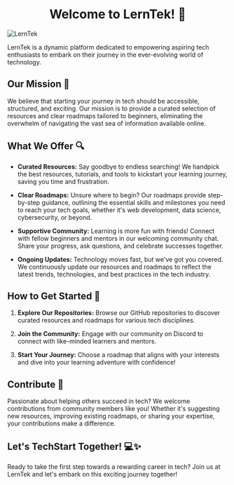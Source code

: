 <h1 align="center"> Welcome to LernTek! 🚀 </h1>

![LernTek](https://github.com/LernTek/.github/assets/74200389/f48b3842-1bcb-407c-acc6-be2c6cb44d84)


LernTek is a dynamic platform dedicated to empowering aspiring tech enthusiasts to embark on their journey in the ever-evolving world of technology.

## Our Mission 🌟

We believe that starting your journey in tech should be accessible, structured, and exciting. Our mission is to provide a curated selection of resources and clear roadmaps tailored to beginners, eliminating the overwhelm of navigating the vast sea of information available online.

## What We Offer 🔍

- **Curated Resources:** Say goodbye to endless searching! We handpick the best resources, tutorials, and tools to kickstart your learning journey, saving you time and frustration.
  
- **Clear Roadmaps:** Unsure where to begin? Our roadmaps provide step-by-step guidance, outlining the essential skills and milestones you need to reach your tech goals, whether it's web development, data science, cybersecurity, or beyond.
  
- **Supportive Community:** Learning is more fun with friends! Connect with fellow beginners and mentors in our welcoming community chat. Share your progress, ask questions, and celebrate successes together.
  
- **Ongoing Updates:** Technology moves fast, but we've got you covered. We continuously update our resources and roadmaps to reflect the latest trends, technologies, and best practices in the tech industry.

## How to Get Started 🚀

1. **Explore Our Repositories:** Browse our GitHub repositories to discover curated resources and roadmaps for various tech disciplines.
  
2. **Join the Community:** Engage with our community on Discord to connect with like-minded learners and mentors.
  
3. **Start Your Journey:** Choose a roadmap that aligns with your interests and dive into your learning adventure with confidence!

## Contribute 🤝

Passionate about helping others succeed in tech? We welcome contributions from community members like you! Whether it's suggesting new resources, improving existing roadmaps, or sharing your expertise, your contributions make a difference.

## Let's TechStart Together! 💻✨

Ready to take the first step towards a rewarding career in tech? Join us at LernTek and let's embark on this exciting journey together!
